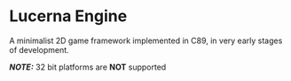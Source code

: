 # Lucerna Engine

A minimalist 2D game framework implemented in C89, in very early stages of development.

**_NOTE:_** 32 bit platforms are **NOT** supported
